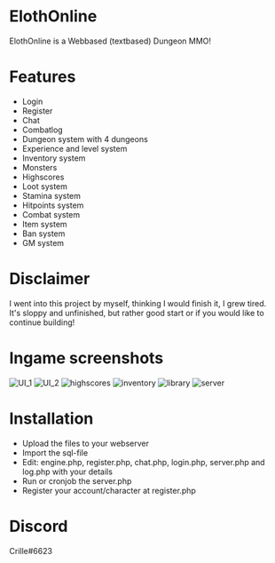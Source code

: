 # ElothOnline
ElothOnline is a Webbased (textbased) Dungeon MMO!

# Features
* Login
* Register
* Chat
* Combatlog
* Dungeon system with 4 dungeons
* Experience and level system
* Inventory system
* Monsters
* Highscores
* Loot system
* Stamina system
* Hitpoints system
* Combat system
* Item system
* Ban system
* GM system


# Disclaimer
I went into this project by myself, thinking I would finish it, I grew tired.<br>
It's sloppy and unfinished, but rather good start or if you would like to continue building!

# Ingame screenshots
![UI_1](https://user-images.githubusercontent.com/20803604/215297319-a4ef0dac-6c14-4132-8d45-76578b8b35bd.PNG)
![UI_2](https://user-images.githubusercontent.com/20803604/215297010-5bcecc3d-4763-4912-bd8c-6ca30edbd37c.PNG)
![highscores](https://user-images.githubusercontent.com/20803604/215297301-d61704c9-7e1a-4df0-b1d4-0cbea936ab0f.PNG)
![inventory](https://user-images.githubusercontent.com/20803604/215297005-508d0f90-c858-46a0-a3cb-887129f34eef.PNG)
![library](https://user-images.githubusercontent.com/20803604/215297007-b50045d0-7e88-4718-af6a-3eb7395f0af7.PNG)
![server](https://user-images.githubusercontent.com/20803604/215297008-bcb9b38d-bcce-4f67-ab9b-7f913d657b32.PNG)



# Installation
* Upload the files to your webserver
* Import the sql-file
* Edit: engine.php, register.php, chat.php, login.php, server.php and log.php with your details
* Run or cronjob the server.php
* Register your account/character at register.php

# Discord
Crille#6623

